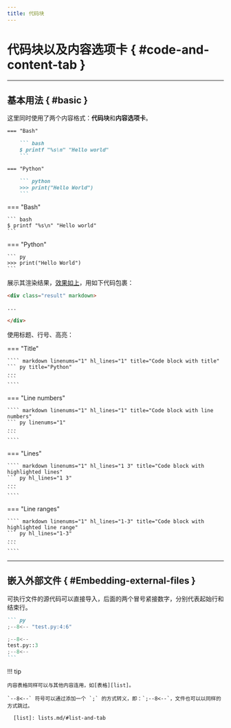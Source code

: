 ```yaml
---
title: 代码块
---
```


代码块以及内容选项卡 { #code-and-content-tab }
============================================

***

基本用法 { #basic }
-------------------

这里同时使用了两个内容格式：**代码块**和**内容选项卡**。

``` markdown linenums="1" title="Content tabs with code blocks"
=== "Bash"

    ``` bash
    $ printf "%s\n" "Hello world"
    ```

=== "Python"

    ``` python
    >>> print("Hello World")
    ```
```

<div class="result" markdown>

=== "Bash"

    ``` bash
    $ printf "%s\n" "Hello world"
    ```

=== "Python"

    ``` py
    >>> print("Hello World")
    ```

</div>

展示其渲染结果，[效果如上][out]，用如下代码包裹：

  [out]: #basic

``` markdown linenums="1"
<div class="result" markdown>

...

</div>
```

使用标题、行号、高亮：

=== "Title"

    ```` markdown linenums="1" hl_lines="1" title="Code block with title"
    ``` py title="Python"
    ...
    ```
    ````

=== "Line numbers"    

    ```` markdown linenums="1" hl_lines="1" title="Code block with line numbers"
    ``` py linenums="1"
    ...
    ```
    ````

=== "Lines"    

    ```` markdown linenums="1" hl_lines="1 3" title="Code block with highlighted lines"
    ``` py hl_lines="1 3"
    ...
    ```
    ````

=== "Line ranges"    

    ```` markdown linenums="1" hl_lines="1-3" title="Code block with highlighted line range"
    ``` py hl_lines="1-3"
    ...
    ```
    ````

***

嵌入外部文件 { #Embedding-external-files } 
------------------------------------------

可执行文件的源代码可以直接导入，后面的两个冒号紧接数字，分别代表起始行和结束行。

```` markdown linenums="1"
``` py
;--8<-- "test.py:4:6"

;--8<--
test.py::3
;--8<--
```
````


!!! tip 
    
    内容表格同样可以与其他内容连用，如[表格][list]。

    `--8<--` 符号可以通过添加一个 `;` 的方式转义，即：`;--8<--`，文件也可以以同样的方式跳过。

      [list]: lists.md/#list-and-tab
